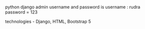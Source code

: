 python django admin username and password is
username : rudra
password = 123


technologies - Django, HTML, Bootstrap 5
